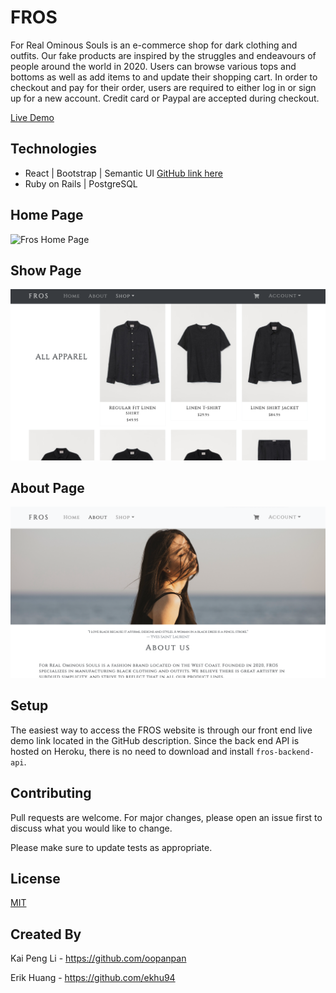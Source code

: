 # FROS

For Real Ominous Souls is an e-commerce shop for dark clothing and outfits. Our fake products are inspired by the struggles and endeavours of people around the world in 2020. Users can browse various tops and bottoms as well as add items to and update their shopping cart. In order to checkout and pay for their order, users are required to either log in or sign up for a new account. Credit card or Paypal are accepted during checkout.

[Live Demo](https://fros-store.herokuapp.com/)

## Technologies

- React | Bootstrap | Semantic UI [GitHub link here](https://github.com/ekhu94/fros-frontend/)
- Ruby on Rails | PostgreSQL

## Home Page

![Fros Home Page](/fros-home.png)

## Show Page

![Fros Home Page](/fros-show.png)

## About Page

![Fros Home Page](/fros-about.png)

## Setup

The easiest way to access the FROS website is through our front end live demo link located in the GitHub description. Since the back end API is hosted on Heroku, there is no need to download and install `fros-backend-api`.

## Contributing
Pull requests are welcome. For major changes, please open an issue first to discuss what you would like to change.

Please make sure to update tests as appropriate.

## License
[MIT](https://choosealicense.com/licenses/mit/)

## Created By

Kai Peng Li - https://github.com/oopanpan

Erik Huang - https://github.com/ekhu94